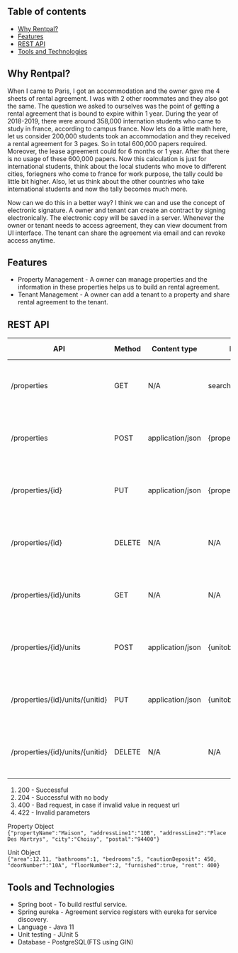 ## Table of contents
* [Why Rentpal?](#why-rentpal)
* [Features](#features)
* [REST API](#rest-api)
* [Tools and Technologies](#tools-and-technologies)

## Why Rentpal?
When I came to Paris, I got an accommodation and the owner gave me 4 sheets of rental agreement. I was with 2 other roommates and they also got the same. The question we asked to ourselves was the point of getting a rental agreement that is bound to expire within 1 year. During the year of 2018-2019, there were around 358,000 internation students who came to study in france, according to campus france. Now lets do a little math here, let us consider 200,000 students took an accommodation and they received a rental agreement for 3 pages. So in total 600,000 papers required. Moreover, the lease agreement could for 6 months or 1 year. After that there is no usage of these 600,000 papers. Now this calculation is just for international students, think about the local students who move to different cities, foriegners who come to france for work purpose, the tally could be little bit higher. Also, let us think about the other countries who take international students and now the tally becomes much more. 

Now can we do this in a better way? I think we can and use the concept of electronic signature. A owner and tenant can create an contract by signing electronically. The electronic copy will be saved in a server. Whenever the owner or tenant needs to access agreement, they can view document from UI interface. The tenant can share the agreement via email and can revoke access anytime.

## Features
- Property Management - A owner can manage properties and the information in these properties helps us to build an rental agreement.
- Tenant Management - A owner can add a tenant to a property and share rental agreement to the tenant.

## REST API

| API  | Method | Content type | Parameter | Response Status | Response | 
| ------------- | ------------- | ------------- | ------------- | ------------- | ------------- |
| /properties  | GET  | N/A | searchQuery="maison" | <p>Success - 200 <br> Errors - 400</p> |[{propertyobject},{propertyobject}]|
| /properties  | POST  | application/json | {propertyobject} | <p>Success - 200 <br> Errors - 400, 422</p> |{propertyobject}|
| /properties/{id} | PUT | application/json | {propertyobject} | <p>Success - 200 <br> Errors - 400, 422</p> |{propertyobject}|
| /properties/{id}  | DELETE  | N/A | N/A | <p>Success - 204 <br> Errors - 400</p> |N/A|
|/properties/{id}/units| GET | N/A | N/A | <p>Success - 200 <br> Errors - 400</p> |[{unitobject},{unitobject}]|
|/properties/{id}/units| POST | application/json | {unitobject}| <p>Success - 200 <br> Errors - 400, 422</p> |{unitobject}|
|/properties/{id}/units/{unitid}| PUT | application/json | {unitobject} | <p>Success - 200 <br> Errors - 400, 422</p> |{unitobject}|
| /properties/{id}/units/{unitid}  | DELETE  | N/A | N/A | <p>Success - 204 <br> Errors - 400</p> |N/A|

1) 200 - Successful 
2) 204 - Successful with no body
3) 400 - Bad request, in case if invalid value in request url
4) 422 - Invalid parameters

Property Object<br/>
```{"propertyName":"Maison", "addressLine1":"10B", "addressLine2":"Place Des Martrys", "city":"Choisy", "postal":"94400"}```

Unit Object<br/>
```{"area":12.11, "bathrooms":1, "bedrooms":5, "cautionDeposit": 450, "doorNumber":"10A", "floorNumber":2, "furnished":true, "rent": 400}```

## Tools and Technologies
- Spring boot - To build restful service.
- Spring eureka - Agreement service registers with eureka for service discovery.
- Language - Java 11
- Unit testing - JUnit 5
- Database - PostgreSQL(FTS using GIN)
